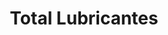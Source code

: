 ---
title: "Total Lubricantes"
url: /ciudad-autonoma-de-buenos-aires/total-lubricantes/
shop: Autowerkstatt
---